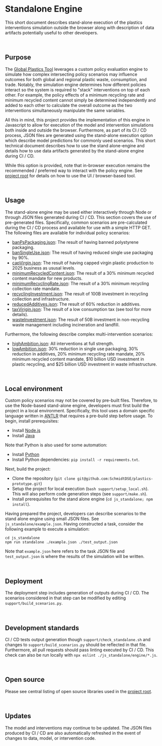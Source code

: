 Standalone Engine
================================================================================
This short document describes stand-alone execution of the plastics interventions simulation outside the browser along with description of data artifacts potentially useful to other developers.

<br>

Purpose
--------------------------------------------------------------------------------
The [Global Plastics Tool](https://global-plastics-tool.org/) leverages a custom policy evaluation engine to simulate how complex intersecting policy scenarios may influence outcomes for both global and regional plastic waste, consumption, and trade. Notably, the simulation engine determines how different policies interact so the system is required to "stack" interventions on top of each other. For example, the policy effects of a minimum recycling rate and minimum recycled content cannot simply be determined independently and added to each other to calculate the overall outcome as the two interventions simultaneously manipulate the same variables.

All this in mind, this project provides the implementation of this engine in Javascript to allow for execution of the model and intervention simulations both inside and outside the browser. Furthermore, as part of its CI / CD process, JSON files are generated using the stand-alone execution option which describe model predictions for commonly used scenarios. This short technical document describes how to use the stand alone-engine and details how to use data artifacts generated by the stand-alone engine during CI / CD.

While this option is provided, note that in-browser execution remains the recommended / preferred way to interact with the policy engine. See [project root](https://github.com/SchmidtDSE/plastics-prototype) for details on how to use the UI / browser-based tool.

<br>

Usage
--------------------------------------------------------------------------------
The stand-alone engine may be used either interactively through Node or through JSON files generated during CI / CD. This section covers the use of pre-generated files. Specifically, common scenarios are pre-calculated during the CI / CD process and available for use with a simple HTTP GET. The following files are available for individual policy scenarios:

 - [banPsPackaging.json](https://global-plastics-tool.org/standalone_tasks/banPsPackaging.json): The result of having banned polystyrene packaging.
 - [banSingleUse.json](https://global-plastics-tool.org/standalone_tasks/banSingleUse.json): The result of having reduced single use packaging by 90%.
 - [capVirgin.json](https://global-plastics-tool.org/standalone_tasks/capVirgin.json): The result of having capped virgin plastic production to 2025 business as ususal levels.
 - [minimumRecycledContent.json](https://global-plastics-tool.org/standalone_tasks/minimumRecycledContent.json): The result of a 30% minimum recycled content mandate for new products.
 - [minimumRecyclingRate.json](https://global-plastics-tool.org/standalone_tasks/minimumRecyclingRate.json): The result of a 30% minimum recycling collection rate mandate.
 - [recyclingInvestment.json](https://global-plastics-tool.org/standalone_tasks/recyclingInvestment.json): The result of 100B investment in recycling collection and infrastructure.
 - [reducedAdditives.json](https://global-plastics-tool.org/standalone_tasks/reducedAdditives.json): The result of 60% reduction in additives.
 - [taxVirigin.json](https://global-plastics-tool.org/standalone_tasks/taxVirigin.json): The result of a low consumption tax (see tool for more details).
 - [wasteInvestment.json](https://global-plastics-tool.org/standalone_tasks/wasteInvestment.json): The result of 50B investment in non-recycling waste management including incineration and landfill.

Furthermore, the following describe complex multi-intervention scenarios:

 - [highAmbition.json](https://global-plastics-tool.org/standalone_tasks/highAmbition.json): All interventions at full strength.
 - [lowAmbition.json](https://global-plastics-tool.org/standalone_tasks/lowAmbition.json): 30% reduction in single use packaging, 30% reduction in additives, 20% minimum recycling rate mandate, 20% minimum recycled content mandate, $10 billion USD investment in plastic recycling, and $25 billion USD investment in waste infrastructure.

<br>

Local environment
--------------------------------------------------------------------------------
Custom policy scenarios may not be covered by pre-built files. Therefore, to use the Node-based stand-alone engine, developers must first build the project in a local environment. Specifically, this tool uses a domain specific language written in [ANTLR](https://www.antlr.org/) that requires a pre-build step before usage. To begin, install prerequisites:

 - Install [Node.js](https://nodejs.org/en)
 - Install [Java](https://adoptium.net/)

Note that Python is also used for some automation:

 - Install [Python](https://docs.python-guide.org/starting/installation/)
 - Install Python dependencies: `pip install -r requirements.txt`.

Next, build the project:

 - Clone the repository (`git clone git@github.com:SchmidtDSE/plastics-prototype.git`)
 - Setup the project for local execution (`bash support/setup_local.sh`). This will also perform code generation steps (see `support/make.sh`).
 - Install prerequisites for the stand alone engine (`cd js_standalone; npm install`).

Having prepared the project, developers can describe scenarios to the stand alone engine using small JSON files. See `js_standalone/example.json`. Having constructed a task, consider the following example to execute a simulation:

```
cd js_standalone
npm run standalone ./example.json ./test_output.json
```

Note that `example.json` here refers to the task JSON file and `test_output.json` is where the results of the simulation will be written.

<br>

Deployment
--------------------------------------------------------------------------------
The deployment step includes generation of outputs during CI / CD. The scenarios considered in that step can be modified by editing `support/build_scenarios.py`.

<br>

Development standards
--------------------------------------------------------------------------------
CI / CD tests output generation though `support/check_standalone.sh` and changes to `support/build_scenarios.py` should be reflected in that file. Furthermore, all pull requests should pass linting executed by CI / CD. This check can also be run locally with `npx eslint ./js_standalone/engine/*.js`.

<br>

Open source
--------------------------------------------------------------------------------
Please see central listing of open source libraries used in the [project root](https://github.com/SchmidtDSE/plastics-prototype).

<br>

Updates
--------------------------------------------------------------------------------
The model and interventions may continue to be updated. The JSON files produced by CI / CD are also automatically refreshed in the event of changes to data, model, or intervention code.